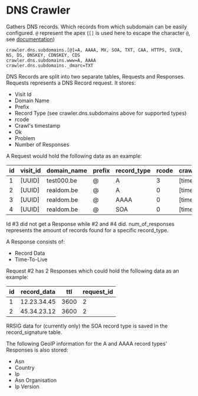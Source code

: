 # DNS Crawler

Gathers DNS records. Which records from which subdomain can be easily configured. `@` represent the apex (`[]` is used here to escape the character `@`, see [documentation](https://docs.spring.io/spring-boot/docs/current/reference/html/features.html#features.external-config.typesafe-configuration-properties.relaxed-binding.maps))

```shell
crawler.dns.subdomains.[@]=A, AAAA, MX, SOA, TXT, CAA, HTTPS, SVCB, NS, DS, DNSKEY, CDNSKEY, CDS
crawler.dns.subdomains.www=A, AAAA
crawler.dns.subdomains._dmarc=TXT
```

DNS Records are split into two separate tables, Requests and Responses.
Requests represents a DNS Record request.
It stores:
 - Visit Id
 - Domain Name
 - Prefix
 - Record Type (see crawler.dns.subdomains above for supported types)
 - rcode
 - Crawl's timestamp
 - Ok
 - Problem
 - Number of Responses

A Request would hold the following data as an example:

| id  | visit_id | domain_name | prefix | record_type   | rcode   | crawl_timestamp | ok      | problem    | num_of_responses |
|-----|----------|-------------|--------|---------------|---------|-----------------|---------|------------|------------------|
| 1   | [UUID]   | test000.be  |    @   | A             | 3       |    [timestamp]  | false   | nxdomain   | 0                |
| 2   | [UUID]   | realdom.be  |    @   | A             | 0       |    [timestamp]  | true    | <null>     | 2                |
| 3   | [UUID]   | realdom.be  |    @   | AAAA          | 0       |    [timestamp]  | true    | <null>     | 0                |
| 4   | [UUID]   | realdom.be  |    @   | SOA           | 0       |    [timestamp]  | true    | <null>     | 1                |

Id #3 did not get a Response while #2 and #4 did.
num_of_responses represents the amount of records found for a specific record_type.

A Response consists of:
 - Record Data
 - Time-To-Live

Request #2 has 2 Responses which could hold the following data as an example:

| id  | record_data | ttl  | request_id |
|-----|-------------|------|------------|
| 1   | 12.23.34.45 | 3600 | 2          |
| 2   | 45.34.23.12 | 3600 | 2          |


RRSIG data for (currently only) the SOA record type is saved in the record_signature table.

The following GeoIP information for the A and AAAA record types' Responses is also stored:
 - Asn
 - Country
 - Ip
 - Asn Organisation
 - Ip Version